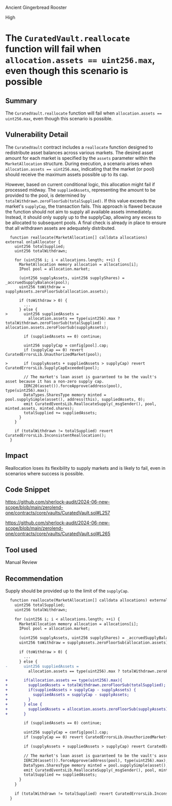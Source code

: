 Ancient Gingerbread Rooster

High

# The `CuratedVault.reallocate` function will fail when `allocation.assets == uint256.max`, even though this scenario is possible

## Summary
The `CuratedVault.reallocate` function will fail when `allocation.assets == uint256.max`, even though this scenario is possible.

## Vulnerability Detail
The `CuratedVault` contract includes a `reallocate` function designed to redistribute asset balances across various markets. The desired asset amount for each market is specified by the `assets` parameter within the `MarketAllocation` structure. During execution, a scenario arises when `allocation.assets == uint256.max`, indicating that the market (or pool) should receive the maximum assets possible up to its cap.

However, based on current conditional logic, this allocation might fail if processed midway. The `suppliedAssets`, representing the amount to be provided to the pool, is determined by `totalWithdrawn.zeroFloorSub(totalSupplied)`. If this value exceeds the market's `supplyCap`, the transaction fails. This approach is flawed because the function should not aim to supply all available assets immediately. Instead, it should only supply up to the supplyCap, allowing any excess to be allocated to subsequent pools. A final check is already in place to ensure that all withdrawn assets are adequately distributed.

```solidity
  function reallocate(MarketAllocation[] calldata allocations) external onlyAllocator {
    uint256 totalSupplied;
    uint256 totalWithdrawn;

    for (uint256 i; i < allocations.length; ++i) {
      MarketAllocation memory allocation = allocations[i];
      IPool pool = allocation.market;

      (uint256 supplyAssets, uint256 supplyShares) = _accruedSupplyBalance(pool);
      uint256 toWithdraw = supplyAssets.zeroFloorSub(allocation.assets);

      if (toWithdraw > 0) {
        ...
      } else {
>       uint256 suppliedAssets =
          allocation.assets == type(uint256).max ? totalWithdrawn.zeroFloorSub(totalSupplied) : allocation.assets.zeroFloorSub(supplyAssets);

        if (suppliedAssets == 0) continue;

        uint256 supplyCap = config[pool].cap;
        if (supplyCap == 0) revert CuratedErrorsLib.UnauthorizedMarket(pool);

>       if (supplyAssets + suppliedAssets > supplyCap) revert CuratedErrorsLib.SupplyCapExceeded(pool);

        // The market's loan asset is guaranteed to be the vault's asset because it has a non-zero supply cap.
        IERC20(asset()).forceApprove(address(pool), type(uint256).max);
        DataTypes.SharesType memory minted = pool.supplySimple(asset(), address(this), suppliedAssets, 0);
        emit CuratedEventsLib.ReallocateSupply(_msgSender(), pool, minted.assets, minted.shares);
        totalSupplied += suppliedAssets;
      }
    }

    if (totalWithdrawn != totalSupplied) revert CuratedErrorsLib.InconsistentReallocation();
  }
```

## Impact
Reallocation loses its flexibility to supply markets and is likely to fail, even in scenarios where success is possible.

## Code Snippet
https://github.com/sherlock-audit/2024-06-new-scope/blob/main/zerolend-one/contracts/core/vaults/CuratedVault.sol#L257

https://github.com/sherlock-audit/2024-06-new-scope/blob/main/zerolend-one/contracts/core/vaults/CuratedVault.sol#L265

## Tool used
Manual Review

## Recommendation
Supply should be provided up to the limit of the `supplyCap`.

```diff
  function reallocate(MarketAllocation[] calldata allocations) external onlyAllocator {
    uint256 totalSupplied;
    uint256 totalWithdrawn;

    for (uint256 i; i < allocations.length; ++i) {
      MarketAllocation memory allocation = allocations[i];
      IPool pool = allocation.market;

      (uint256 supplyAssets, uint256 supplyShares) = _accruedSupplyBalance(pool);
      uint256 toWithdraw = supplyAssets.zeroFloorSub(allocation.assets);

      if (toWithdraw > 0) {
        ...
      } else {
-       uint256 suppliedAssets =
          allocation.assets == type(uint256).max ? totalWithdrawn.zeroFloorSub(totalSupplied) : allocation.assets.zeroFloorSub(supplyAssets);

+       if(allocation.assets == type(uint256).max){
+         suppliedAssets = totalWithdrawn.zeroFloorSub(totalSupplied);
+         if(suppliedAssets > supplyCap - supplyAssets) {
+           suppliedAssets = supplyCap - supplyAssets;
+         }
+       } else {
+         suppliedAssets = allocation.assets.zeroFloorSub(supplyAssets);
+       }

        if (suppliedAssets == 0) continue;

        uint256 supplyCap = config[pool].cap;
        if (supplyCap == 0) revert CuratedErrorsLib.UnauthorizedMarket(pool);

        if (supplyAssets + suppliedAssets > supplyCap) revert CuratedErrorsLib.SupplyCapExceeded(pool);

        // The market's loan asset is guaranteed to be the vault's asset because it has a non-zero supply cap.
        IERC20(asset()).forceApprove(address(pool), type(uint256).max);
        DataTypes.SharesType memory minted = pool.supplySimple(asset(), address(this), suppliedAssets, 0);
        emit CuratedEventsLib.ReallocateSupply(_msgSender(), pool, minted.assets, minted.shares);
        totalSupplied += suppliedAssets;
      }
    }

    if (totalWithdrawn != totalSupplied) revert CuratedErrorsLib.InconsistentReallocation();
  }
```